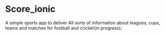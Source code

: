 # Score_ionic

A simple sports app to deliver All sorts of information about leagues, cups, teams and matches for football and cricket(in progress);
